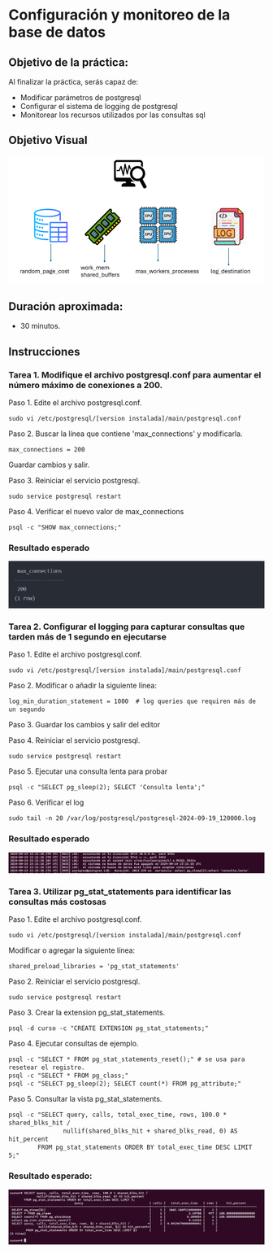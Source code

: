 # Configuración y monitoreo de la base de datos

## Objetivo de la práctica:

Al finalizar la práctica, serás capaz de:

- Modificar parámetros de postgresql
- Configurar el sistema de logging de postgresql
- Monitorear los recursos utilizados por las consultas sql

## Objetivo Visual 

![diagrama1](../images/lab7/img1.png)

## Duración aproximada:

- 30 minutos.


## Instrucciones 

### Tarea 1. Modifique el archivo postgresql.conf para aumentar el número máximo de conexiones a 200.

Paso 1. Edite el archivo postgresql.conf.

```shell
sudo vi /etc/postgresql/[version instalada]/main/postgresql.conf
```

Paso 2. Buscar la línea que contiene 'max_connections' y modificarla.

```shell
max_connections = 200
```

Guardar cambios y salir.

Paso 3. Reiniciar el servicio postgresql.

```shell
sudo service postgresql restart
```

Paso 4. Verificar el nuevo valor de max_connections

```shell
psql -c "SHOW max_connections;"
```

### Resultado esperado

![imagen resultado](../images/lab7/img2.png)

### Tarea 2. Configurar el logging para capturar consultas que tarden más de 1 segundo en ejecutarse

Paso 1. Edite el archivo postgresql.conf.

```shell
sudo vi /etc/postgresql/[version instalada]/main/postgresql.conf
```

Paso 2. Modificar o añadir la siguiente línea:

```shell
log_min_duration_statement = 1000  # log queries que requiren más de un segundo
```

Paso 3. Guardar los cambios y salir del editor

Paso 4. Reiniciar el servicio postgresql.

```shell
sudo service postgresql restart
```

Paso 5. Ejecutar una consulta lenta para probar

```shell
psql -c "SELECT pg_sleep(2); SELECT 'Consulta lenta';"
```

Paso 6. Verificar el log

```shell
sudo tail -n 20 /var/log/postgresql/postgresql-2024-09-19_120000.log
```

### Resultado esperado

![imagen resultado](../images/lab7/img3.png)

### Tarea 3. Utilizar pg_stat_statements para identificar las consultas más costosas

Paso 1. Edite el archivo postgresql.conf.

```shell
sudo vi /etc/postgresql/[version instalada]/main/postgresql.conf
```

Modificar o agregar la siguiente línea:

```shell
shared_preload_libraries = 'pg_stat_statements'
```

Paso 2. Reiniciar el servicio postgresql.

```shell
sudo service postgresql restart
```

Paso 3. Crear la extension pg_stat_statements.

```shell
psql -d curso -c "CREATE EXTENSION pg_stat_statements;"
```

Paso 4. Ejecutar consultas de ejemplo.

```shell
psql -c "SELECT * FROM pg_stat_statements_reset();" # se usa para resetear el registro.
psql -c "SELECT * FROM pg_class;"
psql -c "SELECT pg_sleep(2); SELECT count(*) FROM pg_attribute;"
```

Paso 5. Consultar la vista pg_stat_statements.

```shell
psql -c "SELECT query, calls, total_exec_time, rows, 100.0 * shared_blks_hit /
               nullif(shared_blks_hit + shared_blks_read, 0) AS hit_percent
        FROM pg_stat_statements ORDER BY total_exec_time DESC LIMIT 5;"
```

### Resultado esperado:

![imagen resultado](../images/lab7/img4.png)
